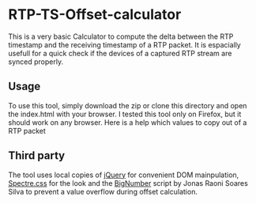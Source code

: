# RTP-TS-Offset-calculator
This is a very basic Calculator to compute the delta between the RTP timestamp and the receiving timestamp of a RTP packet. It is espacially usefull for a quick check if the devices of a captured RTP stream are synced properly.

## Usage
To use this tool, simply download the zip or clone this directory and open the index.html with your browser. I tested this tool only on Firefox, but it should work on any browser.
Here is a help which values to copy out of a RTP packet


## Third party
The tool uses local copies of [jQuery](https://jquery.com/) for convenient DOM mainpulation, [Spectre.css](https://picturepan2.github.io/spectre/index.html) for the look and the [BigNumber](http://jsfromhell.com/classes/bignumber) script by Jonas Raoni Soares Silva to prevent a value overflow during offset calculation.
